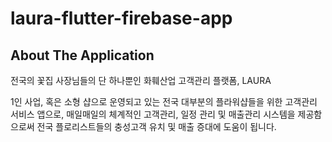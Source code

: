 # laura-flutter-firebase-app

## About The Application
전국의 꽃집 사장님들의 단 하나뿐인 화훼산업 고객관리 플랫폼, LAURA

1인 사업, 혹은 소형 샵으로 운영되고 있는 전국 대부분의 플라워샵들을 위한 고객관리 서비스 앱으로, 매일매일의 체계적인 고객관리, 일정 관리 및 매출관리 시스템을 제공함으로써 전국 플로리스트들의 충성고객 유치 및 매출 증대에 도움이 됩니다.
